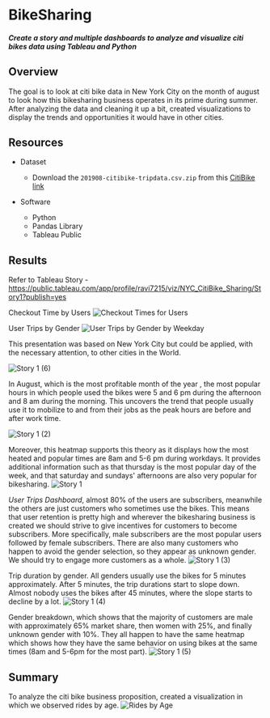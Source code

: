 # BikeSharing
#### *Create a story and multiple dashboards to analyze and visualize citi bikes data using Tableau and Python*

## Overview
The goal is to look at citi bike data in New York City on the month of august to look how this bikesharing business operates in its prime during summer. After analyzing the data and cleaning it up a bit, created visualizations to display the trends and opportunities it would have in other cities. 


## Resources
- Dataset
  - Download the `201908-citibike-tripdata.csv.zip` from this [CitiBike link](https://s3.amazonaws.com/tripdata/index.html) 

- Software
  - Python
  - Pandas Library
  - Tableau Public

## Results
 Refer to Tableau Story - https://public.tableau.com/app/profile/ravi7215/viz/NYC_CitiBike_Sharing/Story1?publish=yes

Checkout Time by Users
![Checkout Times for Users](https://user-images.githubusercontent.com/96051648/161610330-178ca1ba-e5d0-4ae5-8cea-01375db1097a.png)

User Trips by Gender
![User Trips by Gender by Weekday](https://user-images.githubusercontent.com/96051648/161610386-fb19d356-b536-44c5-bd9a-67bd0f3ab9b0.png)

This presentation was based on New York City but could be applied, with the necessary attention, to other cities in the World. 

![Story 1 (6)](https://user-images.githubusercontent.com/96051648/161616128-329e52fa-d630-451c-8e28-88a08872f1e0.png)

In August, which is the most profitable month of the year , the most popular hours in which people used the bikes were 5 and 6 pm during the afternoon and 8 am during the morning. This uncovers the trend that people usually use it to mobilize to and from their jobs as the peak hours are before and after work time. 

![Story 1 (2)](https://user-images.githubusercontent.com/96051648/161608472-78c3e063-34c3-45a3-94a4-65746f549524.png)


Moreover, this heatmap supports this theory as it displays how the most heated and popular times are 8am and 5-6 pm during workdays. It provides additional information such as that thursday is the most popular day of the week, and that saturday and sundays' afternoons are also very popular for bikesharing. 
![Story 1](https://user-images.githubusercontent.com/96051648/161608262-0b56a9b0-c372-4a73-801f-cdfd08c199f1.png)


*User Trips Dashboard*, almost 80% of the users are subscribers, meanwhile the others are just customers who sometimes use the bikes. This means that user retention is pretty high and wherever the bikesharing business is created we should strive to give incentives for customers to become subscribers. More specifically, male subscribers are the most popular users followed by female subscribers. There are also many customers who happen to avoid the gender selection, so they appear as unknown gender. We should try to engage more customers as a whole. 
![Story 1 (3)](https://user-images.githubusercontent.com/96051648/161608629-b775ff4c-ece8-449a-a6f0-f745b2fef413.png)


Trip duration by gender. All genders usually use the bikes for 5 minutes approximately. After 5 minutes, the trip durations start to slope down. Almost nobody uses the bikes after 45 minutes, where the slope starts to decline by a lot. 
![Story 1 (4)](https://user-images.githubusercontent.com/96051648/161608754-94cd40d0-f77a-4249-83ef-e109f0637b57.png)


Gender breakdown, which shows that the majority of customers are male with approximately 65% market share, then women with 25%, and finally unknown gender with 10%. They all happen to have the same heatmap which shows how they have the same behavior on using bikes at the same times (8am and 5-6pm for the most part). 
![Story 1 (5)](https://user-images.githubusercontent.com/96051648/161608943-692a9870-4ac9-4621-8bee-cf24dcca530d.png)



## Summary

To analyze the citi bike business proposition, created a visualization in which we observed rides by age.
![Rides by Age](https://user-images.githubusercontent.com/96051648/161609243-7137ed70-e97d-404d-90e6-c54cfbee91f4.png)


